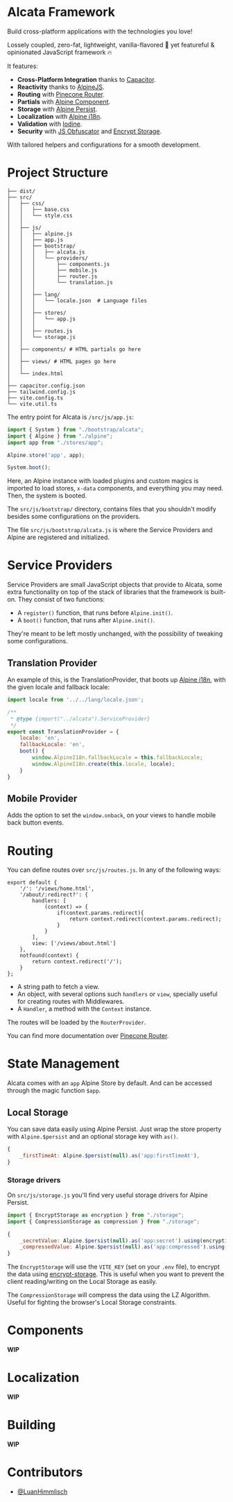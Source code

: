 # Alcata Framework

Build cross-platform applications with the technologies you love!

Lossely coupled, zero-fat, lightweight, vanilla-flavored 🍦 yet featureful & opinionated JavaScript framework 🔥

It features:

- **Cross-Platform Integration** thanks to [Capacitor](https://capacitorjs.com/).
- **Reactivity** thanks to [AlpineJS](https://github.com/alpinejs/alpine).
- **Routing** with [Pinecone Router](https://github.com/pinecone-router/router).
- **Partials** with [Alpine Component](https://github.com/markmead/alpinejs-component).
- **Storage** with [Alpine Persist](https://alpinejs.dev/plugins/persist).
- **Localization** with [Alpine i18n](https://github.com/rehhouari/alpinejs-i18n).
- **Validation** with [Iodine](https://github.com/caneara/iodine).
- **Security** with [JS Obfuscator](https://github.com/javascript-obfuscator/javascript-obfuscator) and [Encrypt Storage](https://github.com/michelonsouza/encrypt-storage).

With tailored helpers and configurations for a smooth development.

# Project Structure

```
├── dist/
├── src/
│   ├── css/
│   │   ├── base.css
│   │   └── style.css
│   │
│   ├── js/
│   │   ├── alpine.js
│   │   ├── app.js
│   │   ├── bootstrap/
│   │   │   ├── alcata.js
│   │   │   └── providers/
│   │   │       ├── components.js
│   │   │       ├── mobile.js
│   │   │       ├── router.js
│   │   │       └── translation.js
│   │   │
│   │   ├── lang/
│   │   │   └── locale.json  # Language files
│   │   │
│   │   ├── stores/
│   │   │   └── app.js
│   │   │
│   │   ├── routes.js
│   │   └── storage.js
│   │
│   ├── components/ # HTML partials go here
│   │
│   ├── views/ # HTML pages go here
│   │
│   └── index.html
│
├── capacitor.config.json
├── tailwind.config.js
├── vite.config.ts
└── vite.util.ts
```

The entry point for Alcata is `/src/js/app.js`:

```js
import { System } from "./bootstrap/alcata";
import { Alpine } from "./alpine";
import app from "./stores/app";

Alpine.store('app', app);

System.boot();
```

Here, an Alpine instance with loaded plugins and custom magics is imported to load stores, `x-data` components, and everything you may need.  Then, the system is booted.

The `src/js/bootstrap/` directory, contains files that you shouldn't modify besides some configurations on the providers. 

The file `src/js/bootstrap/alcata.js` is where the Service Providers and Alpine are registered and initialized.

# Service Providers

Service Providers are small JavaScript objects that provide to Alcata, some extra functionality on top of the stack of libraries that the framework is built-on. They consist of two functions:
- A `register()` function, that runs before `Alpine.init()`.
- A `boot()` function, that runs after `Alpine.init()`.

They're meant to be left mostly unchanged, with the possibility of tweaking some configurations.

## Translation Provider

An example of this, is the TranslationProvider, that boots up [Alpine i18n](https://github.com/rehhouari/alpinejs-i18n), with the given locale and fallback locale:

```js
import locale from '../../lang/locale.json';

/**
 * @type {import("../alcata").ServiceProvider}
 */
export const TranslationProvider = {
    locale: 'en',
    fallbackLocale: 'en',
    boot() {
        window.AlpineI18n.fallbackLocale = this.fallbackLocale;
        window.AlpineI18n.create(this.locale, locale);
    }
}
```

## Mobile Provider

Adds the option to set the `window.onback`, on your views to handle mobile back button events.

# Routing

You can define routes over `src/js/routes.js`. In any of the following ways:

```
export default {
    '/': '/views/home.html',
    '/about/:redirect?': {
        handlers: [
            (context) => {
                if(context.params.redirect){
                    return context.redirect(context.params.redirect);
                }
            }
        ],
        view: ['/views/about.html']
    },
    notfound(context) {
        return context.redirect('/');
    }
};
```

- A string path to fetch a view.
- An object, with several options such `handlers` or `view`, specially useful for creating routes with Middlewares.
- A `Handler`, a method with the `Context` instance.

The routes will be loaded by the `RouterProvider`.

You can find more documentation over [Pinecone Router](https://github.com/pinecone-router/router). 

# State Management

Alcata comes with an `app` Alpine Store by default. And can be accessed through the magic function `$app`.

## Local Storage

You can save data easily using Alpine Persist. Just wrap the store property with `Alpine.$persist`  and an optional storage key with `as()`.

```js
{
    _firstTimeAt: Alpine.$persist(null).as('app:firstTimeAt'),
}
```

### Storage drivers

On `src/js/storage.js` you'll find very useful storage drivers for Alpine Persist.

```js
import { EncryptStorage as encryption } from "./storage";
import { CompressionStorage as compression } from "./storage";

{
    _secretValue: Alpine.$persist(null).as('app:secret').using(encryption),
    _compressedValue: Alpine.$persist(null).as('app:compressed').using(compression)
}
```

The `EncryptStorage` will use the `VITE_KEY` (set on your `.env` file), to encrypt the data using [encrypt-storage](https://github.com/michelonsouza/encrypt-storage). This is useful when you want to prevent the client reading/writing on the Local Storage as easily.

The `CompressionStorage` will compress the data using the LZ Algorithm. Useful for fighting the browser's Local Storage constraints.

# Components

**WIP**

# Localization

**WIP**

# Building

**WIP**

# Contributors

- [@LuanHimmlisch](https://github.com/LuanHimmlisch)